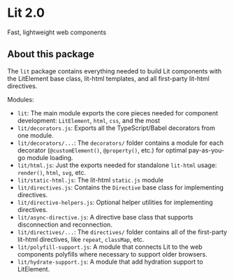 # Lit 2.0

Fast, lightweight web components

## About this package

The `lit` package contains everything needed to build Lit components with the LitElement base class, lit-html templates, and all first-party lit-html directives.

Modules:

- `lit`: The main module exports the core pieces needed for component development: `LitElement`, `html`, `css`, and the most
- `lit/decorators.js`: Exports all the TypeScript/Babel decorators from one module.
- `lit/decorators/...`: The `decorators/` folder contains a module for each decorator (`@customElement()`, `@property()`, etc.) for optimal pay-as-you-go module loading.
- `lit/html.js`: Just the exports needed for standalone `lit-html` usage: `render()`, `html`, `svg`, etc.
- `lit/static-html.js`: The lit-html `static.js` module
- `lit/directives.js`: Contains the `Directive` base class for implementing directives.
- `lit/directive-helpers.js`: Optional helper utilities for implementing directives.
- `lit/async-directive.js`: A directive base class that supports disconnection and reconnection.
- `lit/directives/...`: The `directives/` folder contains all of the first-party lit-html directives, like `repeat`, `classMap`, etc.
- `lit/polyfill-support.js`: A module that connects Lit to the web components polyfills where necessary to support older browsers.
- `lit/hydrate-support.js`: A module that add hydration support to LitElement.
